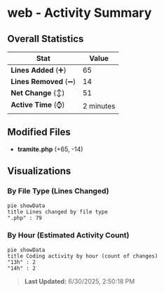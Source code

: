 # web - Activity Summary 

## Overall Statistics

| Stat                   | Value                                                             |
| ---------------------- | ----------------------------------------------------------------- |
| **Lines Added** (➕)   | 65                                          |
| **Lines Removed** (➖) | 14                                        |
| **Net Change** (↕)    | 51                |
| **Active Time** (⌚)   | 2 minutes |


## Modified Files
- **tramite.php** (+65, -14)

## Visualizations

### By File Type (Lines Changed)

```mermaid
pie showData
title Lines changed by file type
".php" : 79
```

### By Hour (Estimated Activity Count)

```mermaid
pie showData
title Coding activity by hour (count of changes)
"13h" : 2
"14h" : 2
```


> **Last Updated:** 6/30/2025, 2:50:18 PM